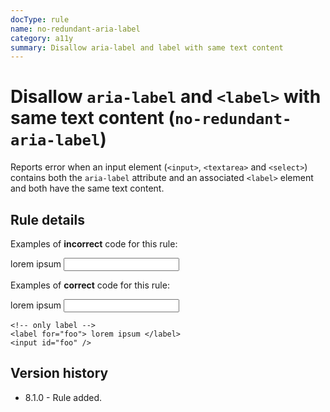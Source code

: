 ```yaml
---
docType: rule
name: no-redundant-aria-label
category: a11y
summary: Disallow aria-label and label with same text content
---
```


# Disallow `aria-label` and `<label>` with same text content (`no-redundant-aria-label`)

Reports error when an input element (`<input>`, `<textarea>` and `<select>`) contains both the `aria-label` attribute and an associated `<label>` element and both have the same text content.

## Rule details

Examples of **incorrect** code for this rule:

<validate name="incorrect" rules="no-redundant-aria-label">
    <label for="foo"> lorem ipsum </label>
    <input id="foo" aria-label="lorem ipsum" />
</validate>

Examples of **correct** code for this rule:

<validate name="correct" rules="no-redundant-aria-label">
    <!-- different texts -->
    <label for="foo"> lorem ipsum </label>
    <input id="foo" aria-label="screenreader text" />

    <!-- only label -->
    <label for="foo"> lorem ipsum </label>
    <input id="foo" />

</validate>

## Version history

- 8.1.0 - Rule added.
